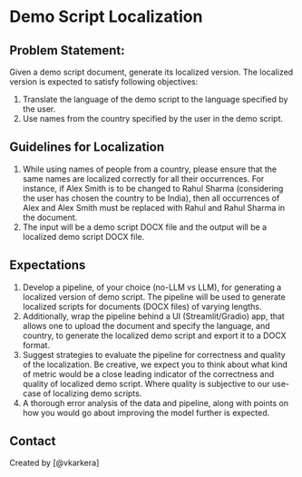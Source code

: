 # Demo Script Localization

## Problem Statement:
Given a demo script document, generate its localized version. The localized version is expected to satisfy following objectives:
1. Translate the language of the demo script to the language specified by the user.
2. Use names from the country specified by the user in the demo script.

## Guidelines for Localization
1. While using names of people from a country, please ensure that the same names are localized correctly for all their occurrences. For instance, if Alex Smith is to    be changed to Rahul Sharma (considering the user has chosen the country to be India), then all occurrences of Alex and Alex Smith must be replaced with Rahul and Rahul Sharma in the document.
2. The input will be a demo script DOCX file and the output will be a localized demo script DOCX file.

## Expectations
1. Develop a pipeline, of your choice (no-LLM vs LLM), for generating a localized version of demo script. The pipeline will be used to generate localized scripts for documents (DOCX files) of varying lengths.
2. Additionally, wrap the pipeline behind a UI (Streamlit/Gradio) app, that allows one to upload the document and specify the language, and country, to generate the localized demo script and export it to a DOCX format.
3. Suggest strategies to evaluate the pipeline for correctness and quality of the localization. Be creative, we expect you to think about what kind of metric would be a close leading indicator of the correctness and quality of localized demo script. Where quality is subjective to our use-case of localizing demo scripts.
4. A thorough error analysis of the data and pipeline, along with points on how you would go about improving the model further is expected.

## Contact
Created by [@vkarkera]

